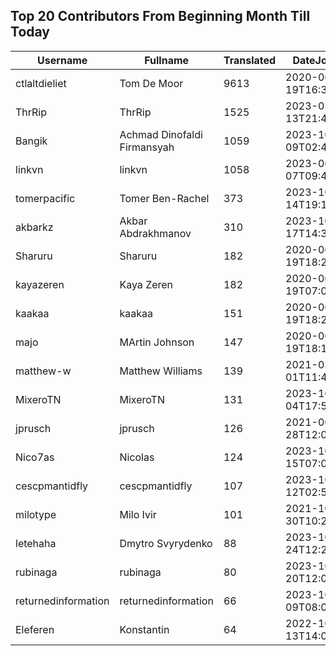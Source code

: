 ## Top 20 Contributors From Beginning Month Till Today ##
|Username|Fullname|Translated|DateJoined|Language|
|--------|--------|----------|----------|-------|
|ctlaltdieliet|Tom De Moor|9613|2020-06-19T16:30:47Z|nl|
|ThrRip|ThrRip|1525|2023-05-13T21:46:16.|zh_Hans|
|Bangik|Achmad Dinofaldi Firmansyah|1059|2023-10-09T02:40:35.|id|
|linkvn|linkvn|1058|2023-06-07T09:42:36.|vi|
|tomerpacific|Tomer Ben-Rachel|373|2023-10-14T19:17:54.|he|
|akbarkz|Akbar Abdrakhmanov|310|2023-10-17T14:38:22.|kk|
|Sharuru|Sharuru|182|2020-06-19T18:20:22.|zh_Hans|
|kayazeren|Kaya Zeren|182|2020-06-19T07:05:24Z|tr|
|kaakaa|kaakaa|151|2020-06-19T18:20:26Z|ja|
|majo|MArtin Johnson|147|2020-06-19T18:19:45Z|sv|
|matthew-w|Matthew Williams|139|2021-03-01T11:40:28.|en_AU|
|MixeroTN|MixeroTN|131|2023-10-04T17:54:05.|pl|
|jprusch|jprusch|126|2021-06-28T12:00:18.|de|
|Nico7as|Nicolas|124|2023-10-15T07:04:57.|fr|
|cescpmantidfly|cescpmantidfly|107|2023-10-12T02:56:54.|vi|
|milotype|Milo Ivir|101|2021-10-30T10:27:42.|hr|
|letehaha|Dmytro Svyrydenko|88|2023-10-24T12:22:59.|uk|
|rubinaga|rubinaga|80|2023-10-20T12:04:47.|sq|
|returnedinformation|returnedinformation|66|2023-10-09T08:02:47.|sr|
|Eleferen|Konstantin|64|2022-10-13T14:04:24Z|ru|
